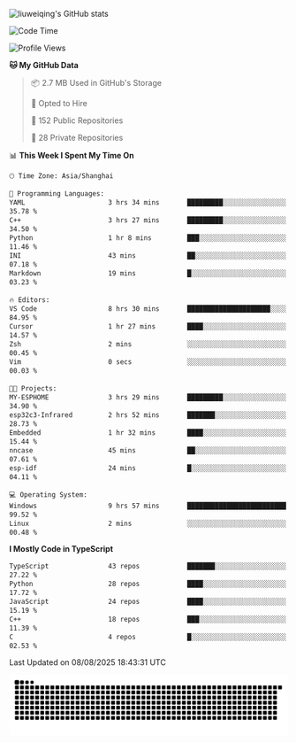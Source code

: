 ![liuweiqing's GitHub stats](https://github-readme-stats.vercel.app/api?username=14790897&show_icons=true&locale=cn&include_all_commits=true&count_private=true)

<!--START_SECTION:waka-->
![Code Time](http://img.shields.io/badge/Code%20Time-2%2C397%20hrs%2040%20mins-blue)

![Profile Views](http://img.shields.io/badge/Profile%20Views-19-blue)

**🐱 My GitHub Data** 

> 📦 2.7 MB Used in GitHub's Storage 
 > 
> 💼 Opted to Hire
 > 
> 📜 152 Public Repositories 
 > 
> 🔑 28 Private Repositories 
 > 
📊 **This Week I Spent My Time On** 

```text
🕑︎ Time Zone: Asia/Shanghai

💬 Programming Languages: 
YAML                     3 hrs 34 mins       █████████░░░░░░░░░░░░░░░░   35.78 % 
C++                      3 hrs 27 mins       █████████░░░░░░░░░░░░░░░░   34.50 % 
Python                   1 hr 8 mins         ███░░░░░░░░░░░░░░░░░░░░░░   11.46 % 
INI                      43 mins             ██░░░░░░░░░░░░░░░░░░░░░░░   07.18 % 
Markdown                 19 mins             █░░░░░░░░░░░░░░░░░░░░░░░░   03.23 % 

🔥 Editors: 
VS Code                  8 hrs 30 mins       █████████████████████░░░░   84.95 % 
Cursor                   1 hr 27 mins        ████░░░░░░░░░░░░░░░░░░░░░   14.57 % 
Zsh                      2 mins              ░░░░░░░░░░░░░░░░░░░░░░░░░   00.45 % 
Vim                      0 secs              ░░░░░░░░░░░░░░░░░░░░░░░░░   00.03 % 

🐱‍💻 Projects: 
MY-ESPHOME               3 hrs 29 mins       █████████░░░░░░░░░░░░░░░░   34.90 % 
esp32c3-Infrared         2 hrs 52 mins       ███████░░░░░░░░░░░░░░░░░░   28.73 % 
Embedded                 1 hr 32 mins        ████░░░░░░░░░░░░░░░░░░░░░   15.44 % 
nncase                   45 mins             ██░░░░░░░░░░░░░░░░░░░░░░░   07.61 % 
esp-idf                  24 mins             █░░░░░░░░░░░░░░░░░░░░░░░░   04.11 % 

💻 Operating System: 
Windows                  9 hrs 57 mins       █████████████████████████   99.52 % 
Linux                    2 mins              ░░░░░░░░░░░░░░░░░░░░░░░░░   00.48 % 
```

**I Mostly Code in TypeScript** 

```text
TypeScript               43 repos            ███████░░░░░░░░░░░░░░░░░░   27.22 % 
Python                   28 repos            ████░░░░░░░░░░░░░░░░░░░░░   17.72 % 
JavaScript               24 repos            ████░░░░░░░░░░░░░░░░░░░░░   15.19 % 
C++                      18 repos            ███░░░░░░░░░░░░░░░░░░░░░░   11.39 % 
C                        4 repos             █░░░░░░░░░░░░░░░░░░░░░░░░   02.53 % 
```




 Last Updated on 08/08/2025 18:43:31 UTC
<!--END_SECTION:waka-->

<picture>
  <source media="(prefers-color-scheme: dark)" srcset="https://raw.githubusercontent.com/14790897/14790897/output/github-contribution-grid-snake-dark.svg" />
  <source media="(prefers-color-scheme: light)" srcset="https://raw.githubusercontent.com/14790897/14790897/output/github-contribution-grid-snake.svg" />
  <img alt="github-snake" src="https://raw.githubusercontent.com/14790897/14790897/output/github-contribution-grid-snake.svg" />
</picture>
